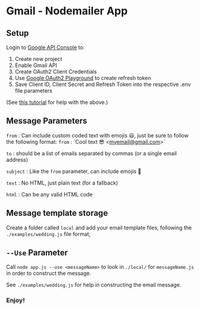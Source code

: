 # Gmail - Nodemailer App

## Setup

Login to [Google API Console](https://console.developer.google.com) to:

1. Create new project
2. Enable Gmail API
3. Create OAuth2 Client Credentials
4. Use [Google OAuth2 Playground](https://developers.google.com/oauthplayground) to create refresh token
5. Save Client ID, Client Secret and Refresh Token into the respective .env file parameters

(See [this tutorial](https://medium.com/@nickroach_50526/sending-emails-with-node-js-using-smtp-gmail-and-oauth2-316fe9c790a1) for help with the above.)

## Message Parameters

`from` : Can include custom coded text with emojis 😃, just be sure to follow the following format: `from` : \`Cool text 😎 \<myemail@gmail.com\>\`

`to` : should be a list of emails separated by commas (or a single email address)

`subject` : Like the `from` parameter, can include emojis 🚀

`text` : No HTML, just plain text (for a fallback)

`html` : Can be any valid HTML code

## Message template storage

Create a folder called `local` and add your email template files, following the `./examples/wedding.js` file format;

## `--Use` Parameter

Call `node app.js --use <messageName>` to look in `./local/` for `messageName.js` in order to construct the message.

See `./examples/wedding.js` for help in constructing the email message.

### Enjoy!
